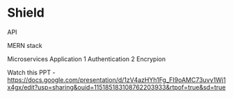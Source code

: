 # Shield

API

MERN stack

Microservices Application
1 Authentication
2 Encrypion

Watch this PPT - https://docs.google.com/presentation/d/1zV4azHYh1Fg_FI9oAMC73uvy1Wj1x4gx/edit?usp=sharing&ouid=115185183108762203933&rtpof=true&sd=true